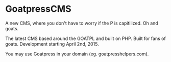 # GoatpressCMS
A new CMS, where you don't have to worry if the P is capitilized. Oh and goats.

The latest CMS based around the GOATPL and built on PHP. Built for fans of goats. Development starting April 2nd, 2015. 

You may use Goatpress in your domain (eg. goatpresshelpers.com).
